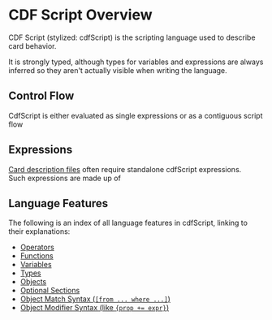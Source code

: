 # CDF Script Overview

CDF Script (stylized: cdfScript) is the scripting language used to describe card behavior.

It is strongly typed, although types for variables and expressions are always inferred so they aren't actually visible when writing the language.

## Control Flow
CdfScript is either evaluated as single expressions or as a contiguous script flow

## Expressions
[Card description files](./cdfFileStructure.md) often require standalone cdfScript expressions.  
Such expressions are made up of 

## Language Features
The following is an index of all language features in cdfScript, linking to their explanations:
- [Operators](./TODO:)
- [Functions](./TODO:)
- [Variables](./TODO:)
- [Types](./TODO:)
- [Objects](./TODO:)
- [Optional Sections](./optionalSections.md)
- [Object Match Syntax (`[from ... where ...]`)](./TODO:)
- [Object Modifier Syntax (like `{prop += expr}`)](./TODO:)
